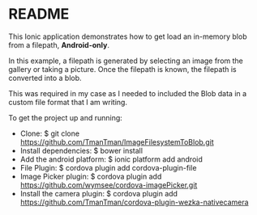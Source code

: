 # README

This Ionic application demonstrates how to get load an in-memory blob from a filepath, **Android-only**.

In this example, a filepath is generated by selecting an image from the gallery or taking a picture. Once the filepath is known,
the filepath is converted into a blob.

This was required in my case as I needed to included the Blob data in a custom file format that I am writing.

To get the project up and running:

* Clone: $ git clone https://github.com/TmanTman/ImageFilesystemToBlob.git
* Install dependencies: $ bower install
* Add the android platform: $ ionic platform add android
* File Plugin: $ cordova plugin add cordova-plugin-file
* Image Picker plugin: $ cordova plugin add https://github.com/wymsee/cordova-imagePicker.git
* Install the camera plugin: $ cordova plugin add https://github.com/TmanTman/cordova-plugin-wezka-nativecamera
